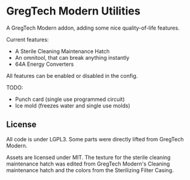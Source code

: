 # GregTech Modern Utilities
A GregTech Modern addon, adding some nice quality-of-life features.

Current features:

* A Sterile Cleaning Maintenance Hatch
* An omnitool, that can break anything instantly
* 64A Energy Converters

All features can be enabled or disabled in the config.

TODO:
- Punch card (single use programmed circuit)
- Ice mold (freezes water and single use molds)

## License

All code is under LGPL3. Some parts were directly lifted from GregTech Modern.

Assets are licensed under MIT. The texture for the sterile cleaning maintenance hatch was edited from GregTech Modern's Cleaning maintenance hatch and the colors from the Sterilizing Filter Casing.